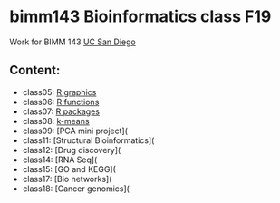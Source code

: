 # bimm143 Bioinformatics class F19

Work for BIMM 143 [UC San Diego](https://bioboot.github.io/bimm143_F19/)

## Content:
- class05: [R graphics](https://github.com/kevinbanh3/bimm143-Fall-2019/blob/master/BIMM143Class1/Class5.md)
- class06: [R functions](https://github.com/kevinbanh3/bimm143-Fall-2019/blob/master/Class6/Class06.md)
- class07: [R packages](https://github.com/kevinbanh3/bimm143-Fall-2019/blob/master/Class07/Class7.md)
- class08: [k-means](https://github.com/kevinbanh3/bimm143-Fall-2019/blob/master/Class08/class8.md)
- class09: [PCA mini project](
- class11: [Structural Bioinformatics](
- class12: [Drug discovery](
- class14: [RNA Seq](
- class15: [GO and KEGG](
- class17: [Bio networks](
- class18: [Cancer genomics](
